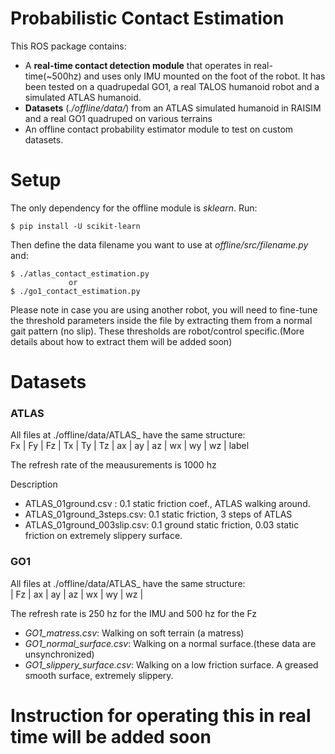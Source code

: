 # Probabilistic Contact Estimation

This ROS package contains:

* A **real-time contact detection module** that operates in real-time(~500hz) and uses only IMU mounted on the foot of the robot. It has been tested on a quadrupedal GO1, a real TALOS humanoid robot and a simulated ATLAS humanoid. 
* **Datasets**  (*./offline/data/*) from an ATLAS simulated humanoid in RAISIM and a real GO1 quadruped on various terrains
* An offline contact probability estimator module to test on custom datasets.

# Setup
The only dependency for the offline module is *sklearn*. Run:
```
$ pip install -U scikit-learn
```
Then define the data filename you want to use at *offline/src/filename.py* and:
```
$ ./atlas_contact_estimation.py
             or 
$ ./go1_contact_estimation.py
```
Please note in case you are using another robot, you  will need to fine-tune the threshold parameters inside the file by extracting them from a normal gait pattern (no slip). These thresholds are robot/control specific.(More details about how to extract them will be added soon)

# Datasets
### ATLAS
All files at ./offline/data/ATLAS_ have the same structure: \
Fx | Fy |  Fz | Tx | Ty | Tz | ax | ay | az | wx | wy | wz | label

The refresh rate of the meausurements is 1000 hz

Description
* ATLAS_01ground.csv : 0.1 static friction coef., ATLAS walking around. 
* ATLAS_01ground_3steps.csv: 0.1 static friction, 3 steps of ATLAS
* ATLAS_01ground_003slip.csv: 0.1 ground static friction, 0.03 static friction on extremely slippery surface.

### GO1
All files at ./offline/data/ATLAS_ have the same structure: \
| Fz | ax | ay | az | wx | wy | wz | 

The refresh rate is 250 hz for the IMU and 500 hz for the Fz 

* *GO1_matress.csv*: Walking on soft terrain (a matress)
* *GO1_normal_surface.csv*: Walking on a normal surface.(these data are unsynchronized)
* *GO1_slippery_surface.csv*: Walking on a low friction surface. A greased smooth surface, extremely slippery.

# Instruction for operating this in real time will be added soon